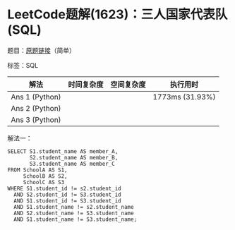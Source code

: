 # LeetCode题解(1623)：三人国家代表队(SQL)

题目：[原题链接](https://leetcode-cn.com/problems/all-valid-triplets-that-can-represent-a-country/)（简单）

标签：SQL

| 解法           | 时间复杂度 | 空间复杂度 | 执行用时        |
| -------------- | ---------- | ---------- | --------------- |
| Ans 1 (Python) |            |            | 1773ms (31.93%) |
| Ans 2 (Python) |            |            |                 |
| Ans 3 (Python) |            |            |                 |

解法一：

```mysql
SELECT S1.student_name AS member_A,
       S2.student_name AS member_B,
       S3.student_name AS member_C
FROM SchoolA AS S1,
     SchoolB AS S2,
     SchoolC AS S3
WHERE S1.student_id != s2.student_id
  AND S2.student_id != S3.student_id
  AND S1.student_id != S3.student_id
  AND S1.student_name != s2.student_name
  AND S2.student_name != S3.student_name
  AND S1.student_name != S3.student_name;
```